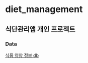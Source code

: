 # diet_management

## 식단관리앱 개인 프로젝트

### Data
[식품 영양 정보 db](https://www.foodsafetykorea.go.kr/api/newDatasetDetail.do)
